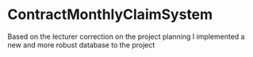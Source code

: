 # ContractMonthlyClaimSystem

Based on the lecturer correction on the project planning I implemented a new and more robust database to the project